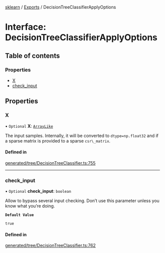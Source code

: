 [sklearn](../readme.md) / [Exports](../modules.md) / DecisionTreeClassifierApplyOptions

# Interface: DecisionTreeClassifierApplyOptions

## Table of contents

### Properties

- [X](DecisionTreeClassifierApplyOptions.md#x)
- [check\_input](DecisionTreeClassifierApplyOptions.md#check_input)

## Properties

### X

• `Optional` **X**: [`ArrayLike`](../modules.md#arraylike)

The input samples. Internally, it will be converted to `dtype=np.float32` and if a sparse matrix is provided to a sparse `csr\_matrix`.

#### Defined in

[generated/tree/DecisionTreeClassifier.ts:755](https://github.com/transitive-bullshit/scikit-learn-ts/blob/367336a/packages/sklearn/src/generated/tree/DecisionTreeClassifier.ts#L755)

___

### check\_input

• `Optional` **check\_input**: `boolean`

Allow to bypass several input checking. Don’t use this parameter unless you know what you’re doing.

**`Default Value`**

`true`

#### Defined in

[generated/tree/DecisionTreeClassifier.ts:762](https://github.com/transitive-bullshit/scikit-learn-ts/blob/367336a/packages/sklearn/src/generated/tree/DecisionTreeClassifier.ts#L762)
